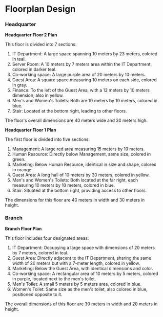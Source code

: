 # Floorplan Design
### Headquarter

**Headquarter Floor 2 Plan**

This floor is divided into 7 sections:
1. IT Department: A large space spanning 10 meters by 23 meters, colored in teal.
2. Server Room: A 10 meters by 7 meters area within the IT Department, colored in darker teal.
3. Co-working space: A large purple area of 20 meters by 10 meters.
4. Guest Area: A square space measuring 10 meters on each side, colored in gray.
5. Finance: To the left of the Guest Area, with a 12 meters by 10 meters dimension, also in yellow.
6. Men's and Women's Toilets: Both are 10 meters by 10 meters, colored in blue.
7. Stair: Located at the bottom right, leading to other floors.

The floor's overall dimensions are 40 meters wide and 30 meters high.

**Headquarter Floor 1 Plan**

The first floor is divided into five sections:
1. Management: A large red area measuring 15 meters by 10 meters.
2. Human Resource: Directly below Management, same size, colored in green.
3. Marketing: Below Human Resource, identical in size and shape, colored in orange.
4. Guest Area: A long hall of 10 meters by 30 meters, colored in yellow.
5. Men's and Women's Toilets: Both located at the far right, each measuring 10 meters by 10 meters, colored in blue.
6. Stair: Situated at the bottom right, providing access to other floors.

The dimensions for this floor are 40 meters in width and 30 meters in height.

### Branch

**Branch Floor Plan**

This floor includes four designated areas:
1. IT Department: Occupying a large space with dimensions of 20 meters by 7 meters, colored in teal.
2. Guest Area: Directly adjacent to the IT Department, sharing the same width of 20 meters but with a 7-meter length, colored in yellow.
3. Marketing: Below the Guest Area, with identical dimensions and color.
4. Co-working space: A rectangular area of 10 meters by 5 meters, colored in purple, located next to the men's toilet.
5. Men's Toilet: A small 5 meters by 5 meters area, colored in blue.
6. Women's Toilet: Same size as the men's toilet, also colored in blue, positioned opposite to it.

The overall dimensions of this floor are 30 meters in width and 20 meters in height.
